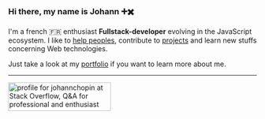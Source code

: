 ### Hi there, my name is Johann ➕✖️

I'm a french 🇫🇷 enthusiast **Fullstack-developer** evolving in the JavaScript ecosystem. I like to [help peoples](https://stackoverflow.com/users/8583669/johannchopin), contribute to [projects](https://cv-johannchopin.web.app/projects) and learn new stuffs concerning Web technologies.

Just take a look at my [portfolio](https://cv.johannchopin.fr/) if you want to learn more about me.

----

<a href="https://stackoverflow.com/users/8583669/johannchopin"><img src="https://stackoverflow.com/users/flair/8583669.png?theme=dark" width="208" height="58" alt="profile for johannchopin at Stack Overflow, Q&amp;A for professional and enthusiast programmers" title="profile for johannchopin at Stack Overflow, Q&amp;A for professional and enthusiast programmers"></a>
